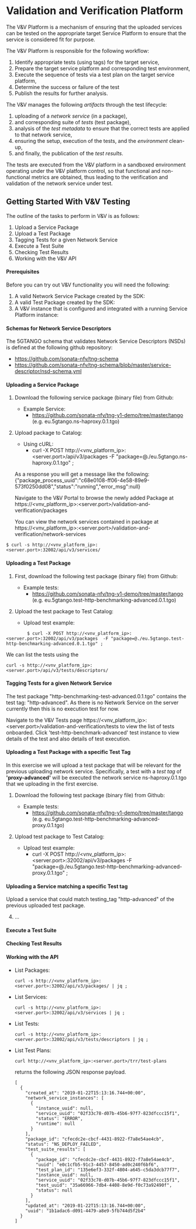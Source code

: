 # Validation and Verification Platform

The V&V Platform is a mechanism of ensuring that the uploaded services can be tested on the appropriate target Service Platform to ensure that the service is considered fit for purpose. 

The V&V Platform is responsible for the following workflow: 
1. Identify appropriate tests (using tags) for the target service,
1. Prepare the target service platform and corresponding test environment,
1. Execute the sequence of tests via a test plan on the target service platform,
1. Determine the success or failure of the test
1. Publish the results for further analysis.

The V&V manages the following _artifacts_ through the test lifecycle:
1. uploading of a _network service_ (in a package), 
1. and corresponding suite of _tests_ (test package), 
1. analysis of the _test metadata_ to ensure that the correct tests are applied to that network service,
1. ensuring the setup, execution of the tests, and the _environment_ clean-up,
1.  and finally, the publication of the _test results_. 

The tests are executed from the V&V platform in a sandboxed environment operating under the V&V platform control, so that functional and non-functional metrics are obtained, thus leading to the verification and validation of the network service under test.

## Getting Started With V&V Testing

The outline of the tasks to perform in V&V is as follows:
1. Upload a Service Package
1. Upload a Test Package
1. Tagging Tests for a given Network Service
1. Execute a Test Suite
1. Checking Test Results
1. Working with the V&V API


#### Prerequisites

Before you can try out V&V functionality you will need the following:
1. A valid Network Service Package created by the SDK:  
1. A valid Test Package created by the SDK:
1. A V&V instance that is configured and integrated with a running Service Platform instance:


#### Schemas for Network Service Descriptors

The 5GTANGO schema that validates Network Service Descriptors  (NSDs) is  defined at the following github repository: 
- https://github.com/sonata-nfv/tng-schema 
- https://github.com/sonata-nfv/tng-schema/blob/master/service-descriptor/nsd-schema.yml

#### Uploading a Service Package

1. Download the following service package (binary file) from Github: 
    * Example Service: 
        * https://github.com/sonata-nfv/tng-y1-demo/tree/master/tango (e.g. eu.5gtango.ns-haproxy.0.1.tgo)


1. Upload package to Catalog:
    * Using cURL:
        *  curl -X POST http://<vnv_platform_ip>:<server.port>/api/v3/packages  -F "package=@./eu.5gtango.ns-haproxy.0.1.tgo" ; 

    As a response you will get a message like the following:
    {"package_process_uuid":"c68e0108-ff06-4e58-89e9-573f0250dd08","status":"running","error_msg":null}
    
    Navigate to the V&V Portal to browse the newly added Package at https://<vnv_platform_ip>:<server.port>/validation-and-verification/packages
    
    You can view the network services contained in package at https://<vnv_platform_ip>:<server.port>/validation-and-verification/network-services


```
$ curl -s http://<vnv_platform_ip>:<server.port>:32002/api/v3/services/
```

#### Uploading a Test Package

1. First, download the following test package (binary file) from Github: 
    * Example tests: 
        * https://github.com/sonata-nfv/tng-y1-demo/tree/master/tango (e.g. eu.5gtango.test-http-benchmarking-advanced.0.1.tgo)

2. Upload the test package to Test Catalog:
    * Upload test example:
    

```console
        $ curl -X POST http://<vnv_platform_ip>:<server.port>:32002/api/v3/packages  -F "package=@./eu.5gtango.test-http-benchmarking-advanced.0.1.tgo" ; 
```
We can list the tests using the  
```console
curl -s http://<vnv_platform_ip>:<server.port>/api/v3/tests/descriptors/
```
#### Tagging Tests for a given Network Service

The test package "http-benchmarking-test-advanced.0.1.tgo" contains the test tag: "http-advanced". As there is no  Network Service on the server currently then this is no execution test for now.

Navigate to the V&V Tests page https://<vnv_platform_ip>:<server.port>/validation-and-verification/tests to view the list of tests onboarded.  Click 'test-http-benchmark-advanced' test instance to view details of the test and also details of test execution.

#### Uploading a Test Package with a specific Test Tag

In this exercise we will upload a test package that will be relevant for the previous uploading network service. Specifically, a test with a _test tag_ of **'proxy-advanced'** will be executed the network service  ns-haproxy.0.1.tgo that we uploading in the first exercise.


1. Download the following test package (binary file) from Github: 
    * Example tests: 
        * https://github.com/sonata-nfv/tng-y1-demo/tree/master/tango (e.g. eu.5gtango.test-http-benchmarking-advanced-proxy.0.1.tgo)

2. Upload test package to Test Catalog:
    * Upload test example:
        *  curl -X POST http://<vnv_platform_ip>:<server.port>:32002/api/v3/packages  -F "package=@./eu.5gtango.test-http-benchmarking-advanced-proxy.0.1.tgo" ; 



#### Uploading a Service matching a specific Test tag

Upload a service that could match testing_tag "http-advanced" of the previous uploaded test package.

4. ...

#### Execute a Test Suite

#### Checking Test Results

#### Working with the API
 

* List Packages:

    ```
    curl -s http://<vnv_platform_ip>:<server.port>:32002/api/v3/packages/ | jq ;
    ```

* List Services:

    ```
    curl -s http://<vnv_platform_ip>:<server.port>:32002/api/v3/services | jq ;
    ```
* List Tests:

    ```
    curl -s http://<vnv_platform_ip>:<server.port>:32002/api/v3/tests/descriptors | jq ;
    ```

* List Test Plans:

    ```	
    curl http://<vnv_platform_ip>:<server.port>/trr/test-plans
    ```
    returns the following JSON response payload.
    ```	
    [
      {
        "created_at": "2019-01-22T15:13:16.744+00:00",
        "network_service_instances": [
          {
            "instance_uuid": null,
            "service_uuid": "02f33c78-d07b-45b6-97f7-823dfccc15f1",
            "status": "ERROR",
            "runtime": null
          }
        ],
        "package_id": "cfecdc2e-cbcf-4431-8922-f7a8e54ae4cb",
        "status": "NS_DEPLOY_FAILED",
        "test_suite_results": [
          {
            "package_id": "cfecdc2e-cbcf-4431-8922-f7a8e54ae4cb",
            "uuid": "e0c1cfb5-91c3-4457-8450-ad0c240f6bf6",
            "test_plan_id": "135e6ef3-332f-4804-a645-c5da3dcb77f7",
            "instance_uuid": null,
            "service_uuid": "02f33c78-d07b-45b6-97f7-823dfccc15f1",
            "test_uuid": "35a66966-7db4-4408-8e9d-f0c73a92490f",
            "status": null
          }
        ],
        "updated_at": "2019-01-22T15:13:16.744+00:00",
        "uuid": "1b1adac6-d091-4479-a8e9-5fb744d5f2b4"
      }
    ]
    ```